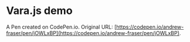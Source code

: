 # Vara.js demo

A Pen created on CodePen.io. Original URL: [https://codepen.io/andrew-fraser/pen/jOWLxBP](https://codepen.io/andrew-fraser/pen/jOWLxBP).


